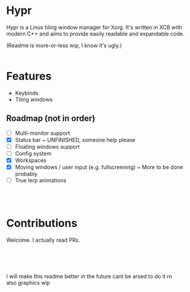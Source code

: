 # Hypr

Hypr is a Linux tiling window manager for Xorg. It's written in XCB with modern C++ and aims to provide easily readable and expandable code.

(Readme is more-or-less wip, I know it's ugly.)
<br/><br/>

# Features
- Keybinds
- Tiling windows

## Roadmap (not in order)
- [ ] Multi-monitor support
- [x] Status bar ~ UNFINISHED, someone help please
- [ ] Floating windows support
- [ ] Config system
- [x] Workspaces
- [x] Moving windows / user input (e.g. fullscreening) ~ More to be done probably
- [ ] True lerp animations

<br/><br/>

# Contributions
Welcome. I actually read PRs.

<br/>
<br/>
<br/>

I will make this readme better in the future cant be arsed to do it rn
<br/> also graphics wip